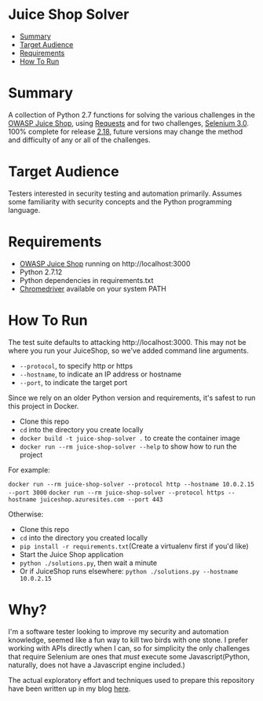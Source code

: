 # Juice Shop Solver

* [Summary](#Summary)
* [Target Audience](#Target_Audience)
* [Requirements](#Requirements)
* [How To Run](#How_To_Run)

# Summary

A collection of Python 2.7 functions for solving the various challenges in the 
[OWASP Juice Shop](https://github.com/bkimminich/juice-shop), using 
[Requests](http://docs.python-requests.org/en/master/) and for two challenges, 
[Selenium 3.0](https://pypi.python.org/pypi/selenium). 100% complete for release 
[2.18](https://github.com/bkimminich/juice-shop/releases/tag/v2.18.0), future versions may
change the method and difficulty of any or all of the challenges.  

# Target Audience

Testers interested in security testing and automation primarily. Assumes some familiarity with 
security concepts and the Python programming language.  

# Requirements

- [OWASP Juice Shop](https://github.com/bkimminich/juice-shop) running on http://localhost:3000
- Python 2.7.12
- Python dependencies in requirements.txt
- [Chromedriver](https://sites.google.com/a/chromium.org/chromedriver/downloads) available on your system PATH

# How To Run

The test suite defaults to attacking http://localhost:3000. This may not be where you run your JuiceShop, so we've added command line arguments.

- `--protocol`, to specify http or https
- `--hostname`, to indicate an IP address or hostname
- `--port`, to indicate the target port

Since we rely on an older Python version and requirements, it's safest to run this project in Docker.

- Clone this repo
- `cd` into the directory you create locally
- `docker build -t juice-shop-solver .` to create the container image
- `docker run --rm juice-shop-solver --help` to show how to run the project

For example:

`docker run --rm juice-shop-solver --protocol http --hostname 10.0.2.15 --port 3000`
`docker run --rm juice-shop-solver --protocol https --hostname juiceshop.azuresites.com --port 443`

Otherwise:

- Clone this repo
- `cd` into the directory you created locally
- `pip install -r requirements.txt`(Create a virtualenv first if you'd like)
- Start the Juice Shop application
- `python ./solutions.py`, then wait a minute
- Or if JuiceShop runs elsewhere: `python ./solutions.py --hostname 10.0.2.15`

# Why?

I'm a software tester looking to improve my security and automation knowledge, seemed like a 
fun way to kill two birds with one stone. I prefer working with APIs directly when I can, 
so for simplicity the only challenges that require Selenium are ones that _must_ execute 
some Javascript(Python, naturally, does not have a Javascript engine included.)

The actual exploratory effort and techniques used to prepare this repository have been 
written up in my blog [here](https://incognitjoe.github.io/hacking-the-juice-shop.html).